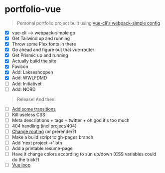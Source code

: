 # portfolio-vue

> Personal portfolio project built using [vue-cli's webpack-simple config](https://github.com/vuejs-templates/webpack-simple)

* [x] vue-cli --> webpack-simple go
* [x] Get Tailwind up and running
* [x] Throw some Plex fonts in there
* [x] Go ahead and figure out that vue-router
* [x] Get Prismic up and running
* [x] Actually build the site
* [x] Favicon
* [x] Add: Lakseshoppen
* [x] Add: WWLFDMD
* [ ] Add: Initiativet
* [ ] Add: NORD

> Release! And then:

* [ ] [Add some transitions](https://vuejs.org/v2/guide/transitions.html)
* [ ] Kill useless CSS
* [ ] Meta descriptions + tags + twitter + oh god it's too much
* [ ] 404 handling (incl project/404)
* [ ] [Change routing](https://router.vuejs.org/en/essentials/history-mode.html) (or prerender?)
* [ ] Make a build script to gh-pages branch
* [ ] Add 'next project →' btn
* [ ] Add a printable resume-page
* [ ] Have it change colors according to sun up/down (CSS variables could do the trick?)
* [ ] [Vue loop](https://github.com/JosephSmith127/vue-loop)
